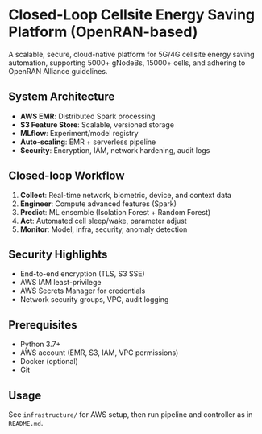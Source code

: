 # Closed-Loop Cellsite Energy Saving Platform (OpenRAN-based)

A scalable, secure, cloud-native platform for 5G/4G cellsite energy saving automation, supporting 5000+ gNodeBs, 15000+ cells, and adhering to OpenRAN Alliance guidelines.

## System Architecture
- **AWS EMR**: Distributed Spark processing
- **S3 Feature Store**: Scalable, versioned storage
- **MLflow**: Experiment/model registry
- **Auto-scaling**: EMR + serverless pipeline
- **Security**: Encryption, IAM, network hardening, audit logs

## Closed-loop Workflow
1. **Collect**: Real-time network, biometric, device, and context data
2. **Engineer**: Compute advanced features (Spark)
3. **Predict**: ML ensemble (Isolation Forest + Random Forest)
4. **Act**: Automated cell sleep/wake, parameter adjust
5. **Monitor**: Model, infra, security, anomaly detection

## Security Highlights
- End-to-end encryption (TLS, S3 SSE)
- AWS IAM least-privilege
- AWS Secrets Manager for credentials
- Network security groups, VPC, audit logging

## Prerequisites
- Python 3.7+
- AWS account (EMR, S3, IAM, VPC permissions)
- Docker (optional)
- Git

## Usage
See `infrastructure/` for AWS setup, then run pipeline and controller as in `README.md`.